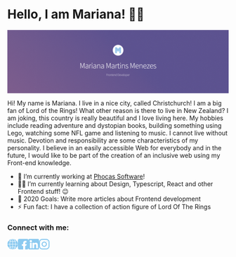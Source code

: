 # Hello, I am Mariana! 🙋‍♀️

[<img align="center" alt="Mariana Martins Menezes | Frontend Developer" src="images/logo.png" />][website]

Hi! My name is Mariana. I live in a nice city, called Christchurch! I am a big fan of Lord of the Rings! What other reason is there to live in New Zealand? I am joking, this country is really beautiful and I love living here. My hobbies include reading adventure and dystopian books, building something using Lego, watching some NFL game and listening to music. I cannot live without music. Devotion and responsibility are some characteristics of my personality. I believe in an easily accessible Web for everybody and in the future, I would like to be part of the creation of an inclusive web using my Front-end knowledge.

* 🔭 I’m currently working at [Phocas Software](https://www.phocassoftware.com/)!
* 👩‍💻 I’m currently learning about Design, Typescript, React and other Frontend stuff! 😉
* 🥅 2020 Goals: Write more articles about Frontend development
* ⚡ Fun fact: I have a collection of action figure of Lord Of The Rings

### Connect with me:


[<img align="left" alt="mariana-martins.github.io" src="images/internet.png" />][website]
[<img align="left" alt="Mariana Martins | Facebook" src="images/facebook.png" />][facebook]
[<img align="left" alt="Mariana Martins Menezes | LinkedIn" src="images/linkedin.png" />][linkedin]
[<img align="left" alt="Mariana Martins | Instagram" src="images/instagram.png" />][instagram]

[website]: https://mariana-martins.github.io/
[facebook]: https://www.facebook.com/x2003k
[instagram]: https://www.instagram.com/marianamartinsmenezes
[linkedin]: https://www.linkedin.com/in/marianamenezes/

